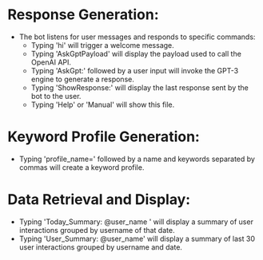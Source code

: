 # Response Generation:
   - The bot listens for user messages and responds to specific commands:
     - Typing 'hi' will trigger a welcome message.
     - Typing 'AskGptPayload' will display the payload used to call the OpenAI API.
     - Typing 'AskGpt:' followed by a user input will invoke the GPT-3 engine to generate a response.
     - Typing 'ShowResponse:' will display the last response sent by the bot to the user.
     - Typing 'Help' or 'Manual' will show this file.

# Keyword Profile Generation:
   - Typing 'profile_name=' followed by a name and keywords separated by commas will create a keyword profile.

# Data Retrieval and Display:
   - Typing 'Today_Summary: @user_name ' will display a summary of user interactions grouped by username of that date.
   - Typing 'User_Summary: @user_name' will display a summary of last 30 user interactions grouped by username and date.

